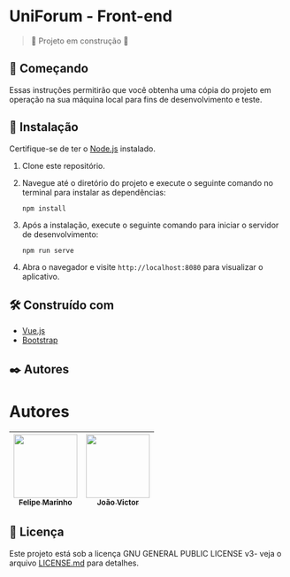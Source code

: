 # UniForum - Front-end

> 🚧 Projeto em construção 🚧

## 🚀 Começando

Essas instruções permitirão que você obtenha uma cópia do projeto em operação na sua máquina local para fins de desenvolvimento e teste.

## 🔧 Instalação

Certifique-se de ter o [Node.js](https://nodejs.org/) instalado.

1. Clone este repositório.

2. Navegue até o diretório do projeto e execute o seguinte comando no terminal para instalar as dependências:

   ```
   npm install
   ```

3. Após a instalação, execute o seguinte comando para iniciar o servidor de desenvolvimento:

   ```
   npm run serve
   ```

4. Abra o navegador e visite `http://localhost:8080` para visualizar o aplicativo.

## 🛠️ Construído com

- [Vue.js](https://vuejs.org)
- [Bootstrap](https://getbootstrap.com)

## ✒️ Autores

# Autores

| [<img loading="lazy" src="https://avatars.githubusercontent.com/u/73004335?v=4" width=115><br><sub>Felipe Marinho</sub>](https://github.com/felipemdf) | [<img loading="lazy" src="https://avatars.githubusercontent.com/u/99979201?v=4" width=115><br><sub>João Victor</sub>](https://github.com/joaoV9) |
| :----------------------------------------------------------------------------------------------------------------------------------------------------: | :----------------------------------------------------------------------------------------------------------------------------------------------: |

## 📄 Licença

Este projeto está sob a licença GNU GENERAL PUBLIC LICENSE v3- veja o arquivo [LICENSE.md](https://github.com/felipemdf/UniForum/blob/main/LICENSE) para detalhes.
